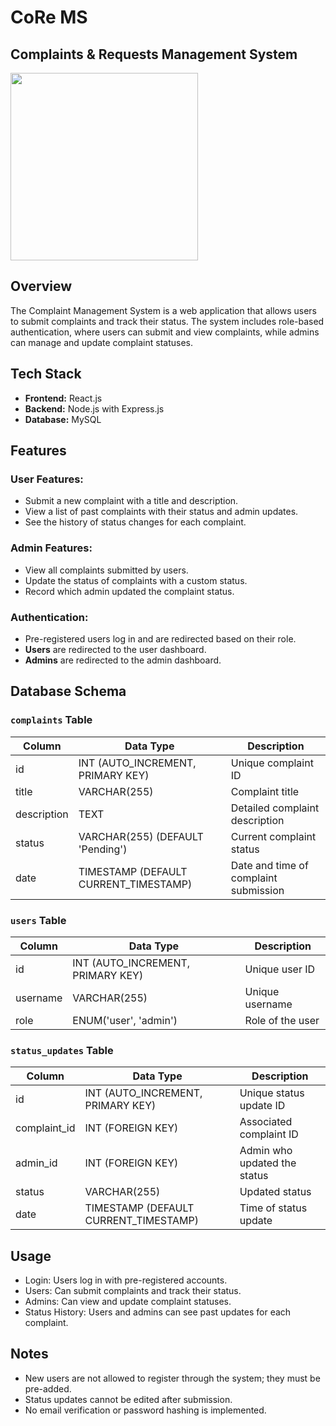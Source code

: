 # CoRe MS
## Complaints & Requests Management System
<p align="left"><img src="https://i.ibb.co/cXsYwrCh/core-ms-high-resolution-logo.png" width = "300px"></p>


## Overview
The Complaint Management System is a web application that allows users to submit complaints and track their status. The system includes role-based authentication, where users can submit and view complaints, while admins can manage and update complaint statuses.

## Tech Stack
- **Frontend:** React.js  
- **Backend:** Node.js with Express.js  
- **Database:** MySQL  

## Features
### User Features:
- Submit a new complaint with a title and description.
- View a list of past complaints with their status and admin updates.
- See the history of status changes for each complaint.

### Admin Features:
- View all complaints submitted by users.
- Update the status of complaints with a custom status.
- Record which admin updated the complaint status.

### Authentication:
- Pre-registered users log in and are redirected based on their role.
- **Users** are redirected to the user dashboard.
- **Admins** are redirected to the admin dashboard.

## Database Schema
### `complaints` Table
| Column       | Data Type    | Description |
|-------------|-------------|-------------|
| id          | INT (AUTO_INCREMENT, PRIMARY KEY) | Unique complaint ID |
| title       | VARCHAR(255) | Complaint title |
| description | TEXT        | Detailed complaint description |
| status      | VARCHAR(255) (DEFAULT 'Pending') | Current complaint status |
| date        | TIMESTAMP (DEFAULT CURRENT_TIMESTAMP) | Date and time of complaint submission |

### `users` Table
| Column   | Data Type      | Description |
|----------|--------------|-------------|
| id       | INT (AUTO_INCREMENT, PRIMARY KEY) | Unique user ID |
| username | VARCHAR(255) | Unique username |
| role     | ENUM('user', 'admin') | Role of the user |

### `status_updates` Table
| Column       | Data Type    | Description |
|-------------|-------------|-------------|
| id          | INT (AUTO_INCREMENT, PRIMARY KEY) | Unique status update ID |
| complaint_id | INT (FOREIGN KEY) | Associated complaint ID |
| admin_id    | INT (FOREIGN KEY) | Admin who updated the status |
| status      | VARCHAR(255) | Updated status |
| date        | TIMESTAMP (DEFAULT CURRENT_TIMESTAMP) | Time of status update |

## Usage
- Login: Users log in with pre-registered accounts.
- Users: Can submit complaints and track their status.
- Admins: Can view and update complaint statuses.
- Status History: Users and admins can see past updates for each complaint.

## Notes
- New users are not allowed to register through the system; they must be pre-added.
- Status updates cannot be edited after submission.
- No email verification or password hashing is implemented.
